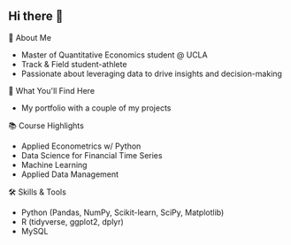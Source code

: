 ## Hi there 👋
📌 About Me
* Master of Quantitative Economics student @ UCLA
* Track & Field student-athlete
* Passionate about leveraging data to drive insights and decision-making

🚀 What You'll Find Here
* My portfolio with a couple of my projects

📚 Course Highlights
* Applied Econometrics w/ Python
* Data Science for Financial Time Series
* Machine Learning
* Applied Data Management

🛠️ Skills & Tools
* Python (Pandas, NumPy, Scikit-learn, SciPy, Matplotlib)
* R (tidyverse, ggplot2, dplyr)
* MySQL


<!--
**kmanu15/kmanu15** is a ✨ _special_ ✨ repository because its `README.md` (this file) appears on your GitHub profile.

Here are some ideas to get you started:

- 🔭 I’m currently working on ...
- 🌱 I’m currently learning ...
- 👯 I’m looking to collaborate on ...
- 🤔 I’m looking for help with ...
- 💬 Ask me about ...
- 📫 How to reach me: ...
- 😄 Pronouns: ...
- ⚡ Fun fact: ...
-->
